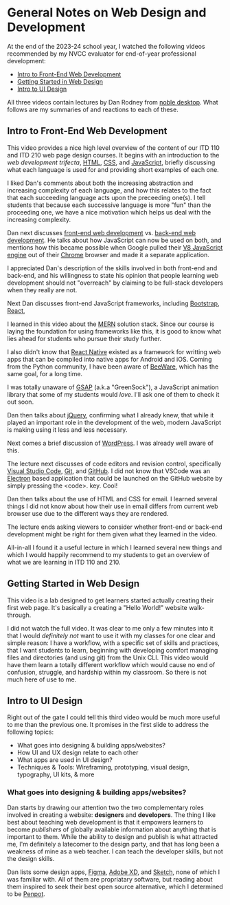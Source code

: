 # General Notes on Web Design and Development

At the end of the 2023-24 school year, I watched the following videos
recommended by my NVCC evaluator for end-of-year professional development:

* [Intro to Front-End Web Development](https://www.youtube.com/watch?v=7C4dv8vuwEk)
* [Getting Started in Web Design](https://www.youtube.com/watch?v=05r34Q9oM-8)
* [Intro to UI Design](https://www.youtube.com/watch?v=GbJLsSi7ehY)

All three videos contain lectures by Dan Rodney from
[noble desktop](https://www.nobledesktop.com/).  What follows are my summaries
of and reactions to each of these.


## Intro to Front-End Web Development

This video provides a nice high level overview of the content of our
ITD 110 and ITD 210 web page design courses. It begins with an introduction
to the *web development trifecta*,
[HTML](https://en.wikipedia.org/wiki/HTML),
[CSS](https://en.wikipedia.org/wiki/CSS),
and [JavaScript](https://en.wikipedia.org/wiki/JavaScript), briefly discussing
what each language is used for and providing short examples of each one.

I liked Dan's comments about both the increasing abstraction and increasing
complexity of each language, and how this relates to the fact that each
succeeding language acts upon the preceeding one(s). I tell students that
because each successive language is more "fun" than the proceeding one, we
have a nice motivation which helps us deal with the increasing complexity.

Dan next discusses
[front-end web development](https://en.wikipedia.org/wiki/Front-end_web_development) vs.
[back-end web development](https://en.wikipedia.org/wiki/Client%E2%80%93server_model#Server-side).
He talks about how JavaScript can now be used on both, and mentions how this
became possible when Google pulled their
[V8 JavaScript engine](https://en.wikipedia.org/wiki/V8_(JavaScript_engine))
out of their [Chrome](https://en.wikipedia.org/wiki/Google_Chrome) browser and
made it a separate application.

I appreciated Dan's description of the skills involved in both front-end and
back-end, and his willingness to state his opinion that people learning
web development should not "overreach" by claiming to be full-stack developers
when they really are not.

Next Dan discusses front-end JavaScript frameworks, including
[Bootstrap](https://en.wikipedia.org/wiki/Bootstrap_(front-end_framework)),
[React](https://en.wikipedia.org/wiki/React_(JavaScript_library)),

I learned in this video about the 
[MERN](https://en.wikipedia.org/wiki/MEAN_(solution_stack)) solution stack.
Since our course is laying the foundation for using frameworks like this, it
is good to know what lies ahead for students who pursue their study further.

I also didn't know that
[React Native](https://en.wikipedia.org/wiki/React_Native) existed as a
framework for writting web apps that can be compiled into native apps for
Android and iOS. Coming from the Python community, I have been aware of
[BeeWare](https://beeware.org/), which has the same goal, for a long time.

I was totally unaware of [GSAP](https://gsap.com/) (a.k.a "GreenSock"),
a JavaScript animation library that some of my students would *love*. I'll
ask one of them to check it out soon.

Dan then talks about [jQuery](https://en.wikipedia.org/wiki/JQuery), confirming
what I already knew, that while it played an important role in the development
of the web, modern JavaScript is making using it less and less necessary.

Next comes a brief discussion of
[WordPress](https://en.wikipedia.org/wiki/WordPress). I was already well aware
of this.

The lecture next discusses of code editors and revision control, specifically 
[Visual Studio Code](https://en.wikipedia.org/wiki/Visual_Studio_Code),
[Git](https://en.wikipedia.org/wiki/Git), and
[GitHub](https://en.wikipedia.org/wiki/GitHub). I did not know that
VSCode was an
[Electron](https://en.wikipedia.org/wiki/Electron_(software_framework)) based
application that could be launched on the GitHub website by simply pressing the
<code>.</code> key. Cool!

Dan then talks about the use of HTML and CSS for email. I learned several
things I did not know about how their use in email differs from current web
browser use due to the different ways they are rendered.

The lecture ends asking viewers to consider whether front-end or back-end
development might be right for them given what they learned in the video.

All-in-all I found it a useful lecture in which I learned several new things
and which I would happily recommend to my students to get an overview of
what we are learning in ITD 110 and 210.


## Getting Started in Web Design

This video is a lab designed to get learners started actually creating their
first web page.  It's basically a creating a "Hello World!" website
walk-through.

I did not watch the full video.  It was clear to me only a few minutes into it
that I would *definitely not* want to use it with my classes for one clear and
simple reason: I have a workflow, with a specific set of skills and practices,
that I want students to learn, beginning with developing comfort managing files
and directories (and using git) from the Unix CLI.  This video would have them
learn a totally different workflow which would cause no end of confusion,
struggle, and hardship within my classroom. So there is not much here of use
to me.


## Intro to UI Design

Right out of the gate I could tell this third video would be much more useful
to me than the previous one. It promises in the first slide to address the
following topics:

* What goes into designing &amp; building apps/websites?
* How UI and UX design relate to each other
* What apps are used in UI design?
* Techniques &amp; Tools: Wireframing, prototyping, visual design, typography,
  UI kits, &amp; more

### What goes into designing &amp; building apps/websites?

Dan starts by drawing our attention two the two complementary roles involved in
creating a website: **designers** and **developers**.  The thing I like best
about teaching web development is that it empowers learners to become
*publishers* of globally available information about anything that is important
to them.  While the ability to design and publish is what attracted me, I'm
definitely a latecomer to the design party, and that has long been a weakness of
mine as a web teacher. I can teach the developer skills, but not the design
skills.

Dan lists some design apps, [Figma](https://en.wikipedia.org/wiki/Figma),
[Adobe XD](https://en.wikipedia.org/wiki/Adobe_XD),
and [Sketch](https://en.wikipedia.org/wiki/Sketch_(software)), none of which I
was familiar with. All of them are propriatary software, but reading about
them inspired to seek their best open source alternative, which I determined
to be [Penpot](https://penpot.app/).

